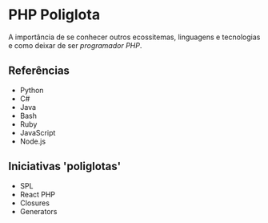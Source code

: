 PHP Poliglota
===

A importância de se conhecer outros ecossitemas, linguagens e tecnologias e como deixar de ser _programador PHP_.

Referências
---
+ Python
+ C#
+ Java
+ Bash
+ Ruby
+ JavaScript
+ Node.js

Iniciativas 'poliglotas'
---
+ SPL
+ React PHP
+ Closures
+ Generators